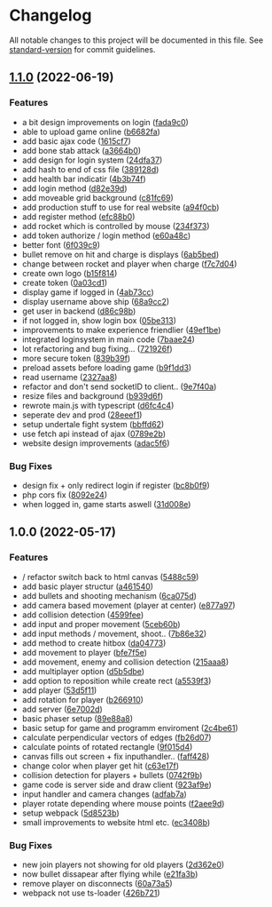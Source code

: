 # Changelog

All notable changes to this project will be documented in this file. See [standard-version](https://github.com/conventional-changelog/standard-version) for commit guidelines.

## [1.1.0](https://github.com/scrythe/underfight/compare/v1.0.0...v1.1.0) (2022-06-19)


### Features

* a bit design improvements on login ([fada9c0](https://github.com/scrythe/underfight/commit/fada9c0420e652d1089401cb5f2da4658203d4a4))
* able to upload game online ([b6682fa](https://github.com/scrythe/underfight/commit/b6682fa6446f3076a22c4afa208a22ba0743271d))
* add basic ajax code ([1615cf7](https://github.com/scrythe/underfight/commit/1615cf7d4fd86731e556dfc97769b8327e346a7e))
* add bone stab attack ([a3664b0](https://github.com/scrythe/underfight/commit/a3664b05c98b7c5f5ad3dfb4b4f7ef21ffeb51d9))
* add design for login system ([24dfa37](https://github.com/scrythe/underfight/commit/24dfa3798cc87a22014c4e64be7259e834230db9))
* add hash to end of css file ([389128d](https://github.com/scrythe/underfight/commit/389128d0055ddc47bc543788908f093a040c24e3))
* add health bar indicatir ([4b3b74f](https://github.com/scrythe/underfight/commit/4b3b74fab6696dcdc3caa1ffcfe2b04f85d24439))
* add login method ([d82e39d](https://github.com/scrythe/underfight/commit/d82e39d50ffac02394c2fd14cc9bb36dad762720))
* add moveable grid background ([c81fc69](https://github.com/scrythe/underfight/commit/c81fc6930a399ef567f77b0e635e1c20d101669b))
* add production stuff to use for real website ([a94f0cb](https://github.com/scrythe/underfight/commit/a94f0cbd9a6e84f281320a19df778ec2955bba3b))
* add register method ([efc88b0](https://github.com/scrythe/underfight/commit/efc88b0463394cbb09310eb26b018a42f4bf667d))
* add rocket which is controlled by mouse ([234f373](https://github.com/scrythe/underfight/commit/234f3738976a3e18b8387bdd38ea9bdefa7219a4))
* add token authorize / login method ([e60a48c](https://github.com/scrythe/underfight/commit/e60a48c018d8663df21c6e95f9ba4caef598d301))
* better font ([6f039c9](https://github.com/scrythe/underfight/commit/6f039c90e7f0cf3600a2e4251ed9a02c9cf7900a))
* bullet remove on hit and charge is displays ([6ab5bed](https://github.com/scrythe/underfight/commit/6ab5bedbd4f6dd6a9dcc5a758e0aff2ce394d289))
* change between rocket and player when charge ([f7c7d04](https://github.com/scrythe/underfight/commit/f7c7d045d2a9d6f14b1256f91159db5e7619719e))
* create own logo ([b15f814](https://github.com/scrythe/underfight/commit/b15f8148608005af984ec121f6a5f9a3ec5a5b3a))
* create token ([0a03cd1](https://github.com/scrythe/underfight/commit/0a03cd1836e766317d24c4100652e50dbe7ae336))
* display game if logged in ([4ab73cc](https://github.com/scrythe/underfight/commit/4ab73ccd08a807e99a8c6d21cbe8cded0d5d57bd))
* display username above ship ([68a9cc2](https://github.com/scrythe/underfight/commit/68a9cc28c93b2b0284809b92e64dc2ab5017eae3))
* get user in backend ([d86c98b](https://github.com/scrythe/underfight/commit/d86c98bc79c9a207d55ba4aa35e9cfa883125aa7))
* if not logged in, show login box ([05be313](https://github.com/scrythe/underfight/commit/05be3138d273935bcccdd6c150dc0769eb7933ea))
* improvements to make experience friendlier ([49ef1be](https://github.com/scrythe/underfight/commit/49ef1be0205dcfb8f1203b175b83b3bc2dc68a44))
* integrated loginsystem in main code ([7baae24](https://github.com/scrythe/underfight/commit/7baae2442a8425660f49dab168e197d9fe688d7f))
* lot refactoring and bug fixing... ([721926f](https://github.com/scrythe/underfight/commit/721926fa2a00d7d1a544f250c8237ace875ccfcc))
* more secure token ([839b39f](https://github.com/scrythe/underfight/commit/839b39f63a0e73764bb40663aaf6c88b8b7456bb))
* preload assets before loading game ([b9f1dd3](https://github.com/scrythe/underfight/commit/b9f1dd3071e12c3bc7d1c6148f4c4e77e1d1c3f6))
* read username ([2327aa8](https://github.com/scrythe/underfight/commit/2327aa8a66e1abba7e4becb9d964f58e91c280ad))
* refactor and don't send socketID to client.. ([9e7f40a](https://github.com/scrythe/underfight/commit/9e7f40a39bdd6d290ca5590a5e219b9dd2310b9a))
* resize files and background ([b939d6f](https://github.com/scrythe/underfight/commit/b939d6fb82fd311514ad6613b2d9713bc079a85e))
* rewrote main.js with typescript ([d6fc4c4](https://github.com/scrythe/underfight/commit/d6fc4c4043069a53f37eb2fb549c30af91a468b9))
* seperate dev and prod ([28eeef1](https://github.com/scrythe/underfight/commit/28eeef13ed6ef34551d2522bd98fd6259283d1e9))
* setup undertale fight system ([bbffd62](https://github.com/scrythe/underfight/commit/bbffd622516135968642c219412072dad25bc178))
* use fetch api instead of ajax ([0789e2b](https://github.com/scrythe/underfight/commit/0789e2bb15eac3e2058010a3912cd2b5632e2847))
* website design improvements ([adac5f6](https://github.com/scrythe/underfight/commit/adac5f6082da14dcb358303d5ed0521861c12021))


### Bug Fixes

* design fix + only redirect login if register ([bc8b0f9](https://github.com/scrythe/underfight/commit/bc8b0f97f70cbb0c7bed286e20614e590184b697))
* php cors fix ([8092e24](https://github.com/scrythe/underfight/commit/8092e2403b9d5e4ef7ae2d2d33ea1107f0a2f671))
* when logged in, game starts aswell ([31d008e](https://github.com/scrythe/underfight/commit/31d008ecaa2d72cd2d5272e84efd5f788a743359))

## 1.0.0 (2022-05-17)


### Features

* / refactor switch back to html canvas ([5488c59](https://github.com/scrythe/underfight/commit/5488c59225addbb748de1d5a8220e3a46d038dd8))
* add basic player structur ([a461540](https://github.com/scrythe/underfight/commit/a4615402d439e6b50a20facd5bad5ccc745a67cc))
* add bullets and shooting mechanism ([6ca075d](https://github.com/scrythe/underfight/commit/6ca075d9e387de1d5a49292e8c56a53b2a6c9704))
* add camera based movement (player at center) ([e877a97](https://github.com/scrythe/underfight/commit/e877a97ca9fb476dc6e6526410828bf79076ec2a))
* add collision detection ([4599fee](https://github.com/scrythe/underfight/commit/4599fee7c0606833550a3c3f8f004cfc6609fcbe))
* add input and proper movement ([5ceb60b](https://github.com/scrythe/underfight/commit/5ceb60b1431ebfbafa6ecac868e5c7c2115d14e9))
* add input methods / movement, shoot.. ([7b86e32](https://github.com/scrythe/underfight/commit/7b86e32437fdf28b3cbb98f25334ab41668ef91e))
* add method to create hitbox ([da04773](https://github.com/scrythe/underfight/commit/da0477358f63b02a785a7cf9ef9b2f977abd69cb))
* add movement to player ([bfe7f5e](https://github.com/scrythe/underfight/commit/bfe7f5e51ee26ab9c6843f759e7b3b0eac9235c9))
* add movement, enemy and collision detection ([215aaa8](https://github.com/scrythe/underfight/commit/215aaa80d75d7d6ea5d79446cefbec4c26eda612))
* add multiplayer option ([d5b5dbe](https://github.com/scrythe/underfight/commit/d5b5dbed9c9a19682214b424303ab55425208fc4))
* add option to reposition while create rect ([a5539f3](https://github.com/scrythe/underfight/commit/a5539f311e347149373c3f4e6f83638120cf8bc0))
* add player ([53d5f11](https://github.com/scrythe/underfight/commit/53d5f117726a56e383bb7979bcbb4699b5c9a9d5))
* add rotation for player ([b266910](https://github.com/scrythe/underfight/commit/b26691093c70a706403675bae1959e79f861f36d))
* add server ([6e7002d](https://github.com/scrythe/underfight/commit/6e7002dc19369af63dbc9b3aaf6a2b31d9cc5681))
* basic phaser setup ([89e88a8](https://github.com/scrythe/underfight/commit/89e88a80a89f3c1dfdcf6c87cf8d339c388587da))
* basic setup for game and programm enviroment ([2c4be61](https://github.com/scrythe/underfight/commit/2c4be61726c93197ecbb9280baf2f5f5ef4c96ef))
* calculate perpendicular vectors of edges ([fb26d07](https://github.com/scrythe/underfight/commit/fb26d07fdd60028f818872e2625721715a0a20c3))
* calculate points of rotated rectangle ([9f015d4](https://github.com/scrythe/underfight/commit/9f015d4482e298aad55e9b5086fd1be38567272c))
* canvas fills out screen + fix inputhandler.. ([faff428](https://github.com/scrythe/underfight/commit/faff428def845c77158fcb754a43f90e98cb81f2))
* change color when player get hit ([c63e17f](https://github.com/scrythe/underfight/commit/c63e17f53b792c154dfd12d8ac10fdf7a019725e))
* collision detection for players + bullets ([0742f9b](https://github.com/scrythe/underfight/commit/0742f9b7e61f129d8f99cbe36323bfb99554778f))
* game code is server side and draw client ([923af9e](https://github.com/scrythe/underfight/commit/923af9e1951fc87fcdbbdc14151c7bb672c59c3a))
* input handler and camera changes ([adfab7a](https://github.com/scrythe/underfight/commit/adfab7a9cb0d0dc9207517c87dc1131914443477))
* player rotate depending where mouse points ([f2aee9d](https://github.com/scrythe/underfight/commit/f2aee9d8d77d3f8c0e7a33703e64ba98d66ae910))
* setup webpack ([5d8523b](https://github.com/scrythe/underfight/commit/5d8523bcf18c3d8966927160bce51415b168438a))
* small improvements to website html etc. ([ec3408b](https://github.com/scrythe/underfight/commit/ec3408b44859871741b8943af54602f81b5ee616))


### Bug Fixes

* new join players not showing for old players ([2d362e0](https://github.com/scrythe/underfight/commit/2d362e030444e4fdcb9c78b9aca51f2d4c3649a6))
* now bullet dissapear after flying while ([e21fa3b](https://github.com/scrythe/underfight/commit/e21fa3b59a9a9ff2745675b4409832789f6044e7))
* remove player on disconnects ([60a73a5](https://github.com/scrythe/underfight/commit/60a73a5a8f8f1d5aa35c77185736b19101301173))
* webpack not use ts-loader ([426b721](https://github.com/scrythe/underfight/commit/426b7210b093c82fb24c68ba3f1d28dc0aebabe7))
